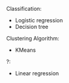 Classification:
* Logistic regression
* Decision tree


Clustering Algorithm:
* KMeans


?:
* Linear regression